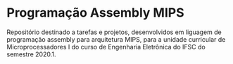 # Programação Assembly MIPS

Repositório destinado a tarefas e projetos, desenvolvidos em liguagem de programação assembly para arquitetura MIPS, para a unidade curricular de Microprocessadores I do curso de Engenharia Eletrônica do IFSC do semestre 2020.1. 

